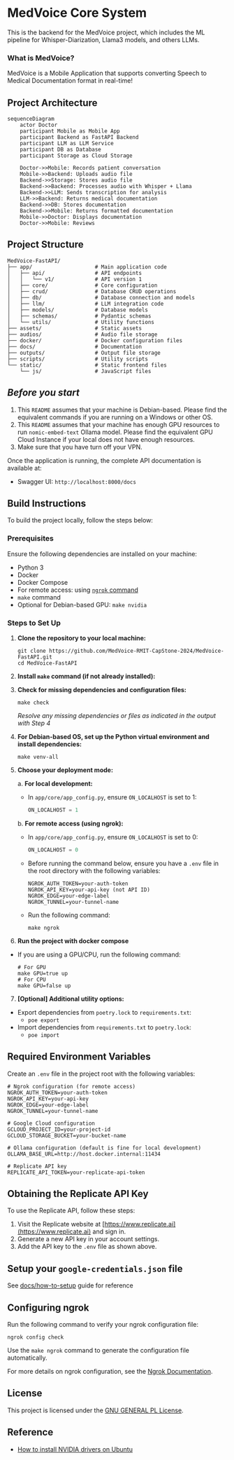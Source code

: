 # MedVoice Core System

This is the backend for the MedVoice project, which includes the ML pipeline for Whisper-Diarization, Llama3 models, and others LLMs.

### What is MedVoice?
MedVoice is a Mobile Application that supports converting Speech to Medical Documentation format in real-time!

## Project Architecture

```mermaid
sequenceDiagram
    actor Doctor
    participant Mobile as Mobile App
    participant Backend as FastAPI Backend
    participant LLM as LLM Service
    participant DB as Database
    participant Storage as Cloud Storage

    Doctor->>Mobile: Records patient conversation
    Mobile->>Backend: Uploads audio file
    Backend->>Storage: Stores audio file
    Backend->>Backend: Processes audio with Whisper + Llama
    Backend->>LLM: Sends transcription for analysis
    LLM->>Backend: Returns medical documentation
    Backend->>DB: Stores documentation
    Backend->>Mobile: Returns formatted documentation
    Mobile->>Doctor: Displays documentation
    Doctor->>Mobile: Reviews
```

## Project Structure

```
MedVoice-FastAPI/
├── app/                    # Main application code
│   ├── api/                # API endpoints
│   │   └── v1/             # API version 1
│   ├── core/               # Core configuration
│   ├── crud/               # Database CRUD operations
│   ├── db/                 # Database connection and models
│   ├── llm/                # LLM integration code
│   ├── models/             # Database models
│   ├── schemas/            # Pydantic schemas
│   └── utils/              # Utility functions
├── assets/                 # Static assets
├── audios/                 # Audio file storage
├── docker/                 # Docker configuration files
├── docs/                   # Documentation
├── outputs/                # Output file storage
├── scripts/                # Utility scripts
└── static/                 # Static frontend files
    └── js/                 # JavaScript files
```

## *Before you start*
1. This `README` assumes that your machine is Debian-based. Please find the equivalent commands if you are running on a Windows or other OS.
2. This `README` assumes that your machine has enough GPU resources to run `nomic-embed-text` Ollama model. Please find the equivalent GPU Cloud Instance if your local does not have enough resources.
3. Make sure that you have turn off your VPN.

Once the application is running, the complete API documentation is available at:
- Swagger UI: `http://localhost:8000/docs`

## Build Instructions

To build the project locally, follow the steps below:

### Prerequisites
Ensure the following dependencies are installed on your machine:
- Python 3
- Docker
- Docker Compose
- For remote access: using [`ngrok` command](https://ngrok.com/docs/getting-started/)
- `make` command
- Optional for Debian-based GPU: `make nvidia`

### Steps to Set Up

1. **Clone the repository to your local machine:**
    ```shell
    git clone https://github.com/MedVoice-RMIT-CapStone-2024/MedVoice-FastAPI.git
    cd MedVoice-FastAPI
    ```

2. **Install `make` command (if not already installed):**

3. **Check for missing dependencies and configuration files:**
    ```shell
    make check
    ```
    *Resolve any missing dependencies or files as indicated in the output with Step 4*

4. **For Debian-based OS, set up the Python virtual environment and install dependencies:**
    ```shell
    make venv-all
    ```

5. **Choose your deployment mode:**

   a. **For local development:**
   - In `app/core/app_config.py`, ensure `ON_LOCALHOST` is set to 1:
     ```python
     ON_LOCALHOST = 1
     ```

   b. **For remote access (using ngrok):**
   - In `app/core/app_config.py`, ensure `ON_LOCALHOST` is set to 0:
     ```python
     ON_LOCALHOST = 0
     ```
   - Before running the command below, ensure you have a `.env` file in the root directory with the following variables:
     ```env
     NGROK_AUTH_TOKEN=your-auth-token
     NGROK_API_KEY=your-api-key (not API ID)
     NGROK_EDGE=your-edge-label
     NGROK_TUNNEL=your-tunnel-name
     ```
   - Run the following command:
     ```shell
     make ngrok
     ```

6. **Run the project with docker compose**
- If you are using a GPU/CPU, run the following command:
    ```shell
    # For GPU
    make GPU=true up
    # For CPU
    make GPU=false up
    ```

7. **[Optional] Additional utility options:**
- Export dependencies from `poetry.lock` to `requirements.txt`: 
    - `poe export`
- Import dependencies from `requirements.txt` to `poetry.lock`: 
    - `poe import`
        
## Required Environment Variables

Create an `.env` file in the project root with the following variables:

```env
# Ngrok configuration (for remote access)
NGROK_AUTH_TOKEN=your-auth-token
NGROK_API_KEY=your-api-key
NGROK_EDGE=your-edge-label
NGROK_TUNNEL=your-tunnel-name

# Google Cloud configuration
GCLOUD_PROJECT_ID=your-project-id
GCLOUD_STORAGE_BUCKET=your-bucket-name

# Ollama configuration (default is fine for local development)
OLLAMA_BASE_URL=http://host.docker.internal:11434

# Replicate API key
REPLICATE_API_TOKEN=your-replicate-api-token
```

## Obtaining the Replicate API Key

To use the Replicate API, follow these steps:

1. Visit the Replicate website at [https://www.replicate.ai](https://www.replicate.ai) and sign in.
2. Generate a new API key in your account settings.
3. Add the API key to the `.env` file as shown above.

## Setup your `google-credentials.json` file

See [docs/how-to-setup](./docs/how-to-setup-gcp-service-account.md) guide for reference

## Configuring ngrok

Run the following command to verify your ngrok configuration file:

```shell
ngrok config check
```

Use the `make ngrok` command to generate the configuration file automatically.

For more details on ngrok configuration, see the [Ngrok Documentation](https://ngrok.com/docs/agent/config/).

## License

This project is licensed under the [GNU GENERAL PL License](LICENSE).

## Reference
- [How to install NVIDIA drivers on Ubuntu](https://linuxconfig.org/how-to-install-the-nvidia-drivers-on-ubuntu-22-04)